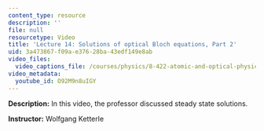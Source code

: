 ```yaml
---
content_type: resource
description: ''
file: null
resourcetype: Video
title: 'Lecture 14: Solutions of optical Bloch equations, Part 2'
uid: 3a473867-f09a-e376-28ba-43edf149e8ab
video_files:
  video_captions_file: /courses/physics/8-422-atomic-and-optical-physics-ii-spring-2013/video-lectures/lecture-14-solutions-of-optical-bloch-equations-part-2/O92M9n8uIGY.vtt
video_metadata:
  youtube_id: O92M9n8uIGY
---
```


**Description:** In this video, the professor discussed steady state solutions.

**Instructor:** Wolfgang Ketterle